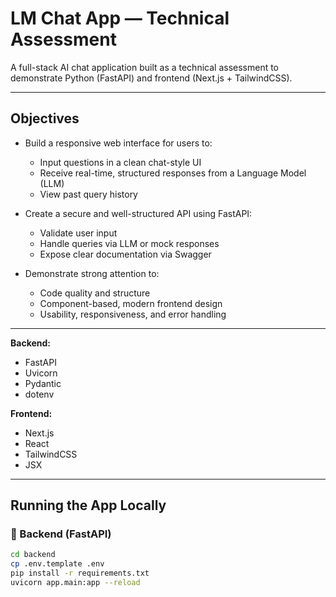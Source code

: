# LM Chat App — Technical Assessment

A full-stack AI chat application built as a technical assessment to demonstrate Python (FastAPI) and frontend (Next.js + TailwindCSS).

---

## Objectives

- Build a responsive web interface for users to:
  - Input questions in a clean chat-style UI
  - Receive real-time, structured responses from a Language Model (LLM)
  - View past query history

- Create a secure and well-structured API using FastAPI:
  - Validate user input
  - Handle queries via LLM or mock responses
  - Expose clear documentation via Swagger

- Demonstrate strong attention to:
  - Code quality and structure
  - Component-based, modern frontend design
  - Usability, responsiveness, and error handling

---
**Backend:**  
- FastAPI  
- Uvicorn  
- Pydantic  
- dotenv

**Frontend:**  
- Next.js  
- React  
- TailwindCSS  
- JSX

---

## Running the App Locally

### 🔹 Backend (FastAPI)

```bash
cd backend
cp .env.template .env
pip install -r requirements.txt
uvicorn app.main:app --reload
